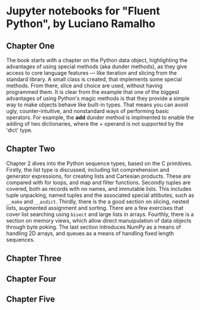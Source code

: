 Jupyter notebooks for "Fluent Python", by Luciano Ramalho
=========================================================

[cover]: http://akamaicovers.oreilly.com/images/0636920032519/cat.gif "Cover"

## Chapter One

The book starts with a chapter on the Python data object, highlighting the advantages of using special methods (aka dunder methods), as they give access to core language features — like iteration and slicing from the standard library. A small class is created, that implements some special methods. From there, slice and choice are used, without having programmed them. It is clear from the example that one of the biggest advantages of using Python's magic methods is that they provide a simple way to make objects behave like built-in types. That means you can avoid ugly, counter-intuitive, and nonstandard ways of performing basic operators. For example, the __add__ dunder method is implmented to enable the adding of two dictionaries, where the + operand is not supported by the 'dict' type.

## Chapter Two

Chapter 2 dives into the Python sequence types, based on the C primitives. Firstly, the list type is discussed, including list comprehension and generator expressions, for creating lists and Cartesian products. These are compared with for loops, and map and filter functions. Secondly tuples are covered, both as records with no names, and immutable lists. This includes tuple unpacking, named tuples and the associated special attibutes, such as `__make` and `__asdict`. Thirdly, there is the a good section on slicing, nested lists, augmented assignment and sorting. There are a few exercises that cover list searching using `bisect` and large lists in arrays. Fourthly, there is a section on memory views, which allow direct manuipulation of data objects through byte poking. The last section introduces NumPy as a means of handling 2D arrays, and queues as a means of handling fixed length sequences. 

## Chapter Three


## Chapter Four


## Chapter Five

 